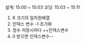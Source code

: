 설계: 15:00 ~ 15:03
코딩: 15:03 ~ 15:11

1. K 크기의 일차원배열
2. 인덱스 변수 -1 초기화
3. 정수 저장시마다 ++인덱스변수
4. 0 받으면 인덱스변수--